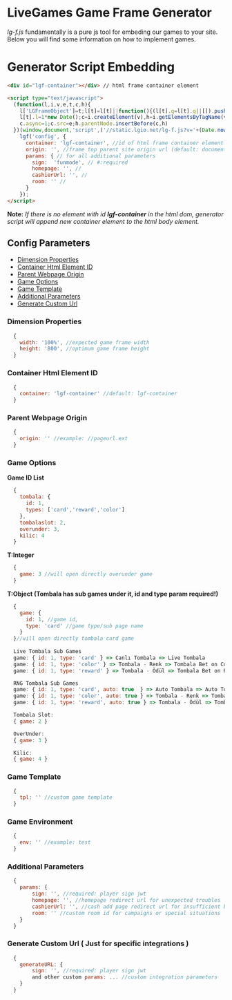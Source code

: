 # LiveGames Game Frame Generator
*lg-f.js* fundamentally is a pure js tool for embeding our games to your site. Below you will find some information on how to implement games.

# Generator Script Embedding
``` html
<div id="lgf-container"></div> // html frame container element

<script type="text/javascript">
  (function(l,i,v,e,t,c,h){
    l['LGFrameObject']=t;l[t]=l[t]||function(){(l[t].q=l[t].q||[]).push(arguments)},
    l[t].l=1*new Date();c=i.createElement(v),h=i.getElementsByTagName(v)[0];
    c.async=1;c.src=e;h.parentNode.insertBefore(c,h)
  })(window,document,'script',('//static.lgio.net/lg-f.js?v='+(Date.now())),'lgf');
    lgf('config', {
      container: 'lgf-container', //id of html frame container element #:required
      origin: '', //frame top parent site origin url (default: document.referrer) (required for fullscreen)
      params: { // for all additional parameters
        sign:  'funmode', // #:required
        homepage: '', //
        cashierUrl: '', //
        room: '' //
      }
    });
</script>
```

**Note:** *If there is no element with id **lgf-container** in the html dom, generator script will append new container element to the html body element.*

## Config Parameters

- [Dimension Properties](#dimension-properties)
- [Container Html Element ID](#container-html-element-id)
- [Parent Webpage Origin](#parent-webpage-origin)
- [Game Options](#game-options)
- [Game Template](#game-template)
- [Additional Parameters](#additional-parameters)
- [Generate Custom Url](#generate-custom-url)

### Dimension Properties
```js
  {
    width: '100%', //expected game frame width
    height: '800', //optimum game frame height
  }
```
### Container Html Element ID
```js
  {
    container: 'lgf-container' //default: lgf-container
  }
```
### Parent Webpage Origin
```js
  {
    origin: '' //example: //pageurl.ext
  }
```
### Game Options
**Game ID List**
```js
  {
    tombala: {
      id: 1,
      types: ['card','reward','color']
    },
    tombalaslot: 2,
    overunder: 3,
    kilic: 4
  }
```

**T:Integer**
```js
  {
    game: 3 //will open directly overunder game
  }
```

**T:Object (Tombala has sub games under it, id and type param required!)**
```js
  {
    game: {
      id: 1, //game id,
      type: 'card' //game type/sub page name
    }
  }//will open directly tombala card game
  
  Live Tombala Sub Games
  game: { id: 1, type: 'card' } => Canlı Tombala => Live Tombala
  game: { id: 1, type: 'color' } => Tombala - Renk => Tombala Bet on Color
  game: { id: 1, type: 'reward' } => Tombala - Ödül => Tombala Bet on Reward

  RNG Tombala Sub Games
  game: { id: 1, type: 'card', auto: true  } => Auto Tombala => Auto Tombala
  game: { id: 1, type: 'color', auto: true } => Tombala - Renk => Tombala Bet on Color
  game: { id: 1, type: 'reward', auto: true } => Tombala - Ödül => Tombala Bet on Reward

  Tombala Slot:
  { game: 2 }

  OverUnder:
  { game: 3 }

  Kilic:
  { game: 4 }
```
### Game Template
```js
  {
    tpl: '' //custom game template
  }
```
### Game Environment
```js
  {
    env: '' //example: test
  }
```
### Additional Parameters
```js
  {
    params: {
        sign: '', //required: player sign jwt
        homepage: '', //homepage redirect url for unexpected troubles
        cashierUrl: '', //cash add page redirect url for insufficient balance,
        room: '' //custom room id for campaigns or special situations
    }
  }
```
### Generate Custom Url ( Just for specific integrations )
```js
  {
    generateURL: {
        sign: '', //required: player sign jwt
        and other custom params: ... //custom integration parameters
    }
  }
```
